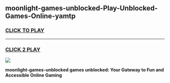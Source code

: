 
## moonlight-games-unblocked-Play-Unblocked-Games-Online-yamtp
<h3>
<a href="https://premium76.site?title=moonlight-games-unblocked&ref=24A">CLICK TO PLAY</a></h3>
<hr>

<h3>
<a href="https://premium76.site?title=moonlight-games-unblocked&ref=24A">CLICK 2 PLAY</a>
  
</h3>

<a href="https://premium76.site?title=moonlight-games-unblocked&ref=24A"><img src="https://clearcache.store/games.png"></a>


**moonlight-games-unblocked games unblocked: Your Gateway to Fun and Accessible Online Gaming**
